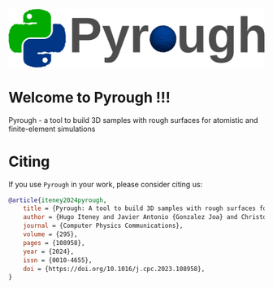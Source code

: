![Logo](/docs/files/pictures/Logo.png)
# Welcome to Pyrough !!!
Pyrough - a tool to build 3D samples with rough surfaces for atomistic and finite-element simulations

# Citing
If you use `Pyrough` in your work, please consider citing us:

```bibtex
@article{iteney2024pyrough,
    title = {Pyrough: A tool to build 3D samples with rough surfaces for atomistic and finite-element simulations},
    author = {Hugo Iteney and Javier Antonio {Gonzalez Joa} and Christophe {Le Bourlot} and Thomas W. Cornelius and Olivier Thomas and Jonathan Amodeo},
    journal = {Computer Physics Communications},
    volume = {295},
    pages = {108958},
    year = {2024},
    issn = {0010-4655},
    doi = {https://doi.org/10.1016/j.cpc.2023.108958},
}
```